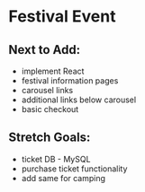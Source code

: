<h1>Festival Event</h1>


<h2>Next to Add:</h2>
<ul>
  <li>implement React</li>
  <li>festival information pages</li>
  <li>carousel links</li>
  <li>additional links below carousel</li>
  <li>basic checkout</li>
</ul>

<h2>Stretch Goals:</h2>
<ul>
  <li>ticket DB - MySQL</li>
  <li>purchase ticket functionality</li>
  <li>add same for camping</li>
</ul>